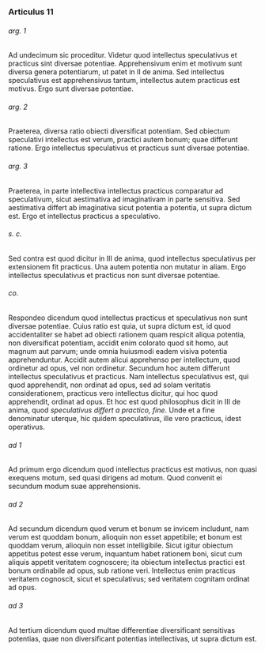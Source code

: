 ### Articulus 11

###### arg. 1
Ad undecimum sic proceditur. Videtur quod intellectus speculativus et practicus sint diversae potentiae. Apprehensivum enim et motivum sunt diversa genera potentiarum, ut patet in II de anima. Sed intellectus speculativus est apprehensivus tantum, intellectus autem practicus est motivus. Ergo sunt diversae potentiae.

###### arg. 2
Praeterea, diversa ratio obiecti diversificat potentiam. Sed obiectum speculativi intellectus est verum, practici autem bonum; quae differunt ratione. Ergo intellectus speculativus et practicus sunt diversae potentiae.

###### arg. 3
Praeterea, in parte intellectiva intellectus practicus comparatur ad speculativum, sicut aestimativa ad imaginativam in parte sensitiva. Sed aestimativa differt ab imaginativa sicut potentia a potentia, ut supra dictum est. Ergo et intellectus practicus a speculativo.

###### s. c.
Sed contra est quod dicitur in III de anima, quod intellectus speculativus per extensionem fit practicus. Una autem potentia non mutatur in aliam. Ergo intellectus speculativus et practicus non sunt diversae potentiae.

###### co.
Respondeo dicendum quod intellectus practicus et speculativus non sunt diversae potentiae. Cuius ratio est quia, ut supra dictum est, id quod accidentaliter se habet ad obiecti rationem quam respicit aliqua potentia, non diversificat potentiam, accidit enim colorato quod sit homo, aut magnum aut parvum; unde omnia huiusmodi eadem visiva potentia apprehenduntur. Accidit autem alicui apprehenso per intellectum, quod ordinetur ad opus, vel non ordinetur. Secundum hoc autem differunt intellectus speculativus et practicus. Nam intellectus speculativus est, qui quod apprehendit, non ordinat ad opus, sed ad solam veritatis considerationem, practicus vero intellectus dicitur, qui hoc quod apprehendit, ordinat ad opus. Et hoc est quod philosophus dicit in III de anima, quod *speculativus differt a practico, fine*. Unde et a fine denominatur uterque, hic quidem speculativus, ille vero practicus, idest operativus.

###### ad 1
Ad primum ergo dicendum quod intellectus practicus est motivus, non quasi exequens motum, sed quasi dirigens ad motum. Quod convenit ei secundum modum suae apprehensionis.

###### ad 2
Ad secundum dicendum quod verum et bonum se invicem includunt, nam verum est quoddam bonum, alioquin non esset appetibile; et bonum est quoddam verum, alioquin non esset intelligibile. Sicut igitur obiectum appetitus potest esse verum, inquantum habet rationem boni, sicut cum aliquis appetit veritatem cognoscere; ita obiectum intellectus practici est bonum ordinabile ad opus, sub ratione veri. Intellectus enim practicus veritatem cognoscit, sicut et speculativus; sed veritatem cognitam ordinat ad opus.

###### ad 3
Ad tertium dicendum quod multae differentiae diversificant sensitivas potentias, quae non diversificant potentias intellectivas, ut supra dictum est.

